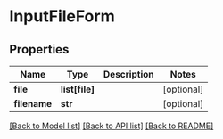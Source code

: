 # InputFileForm

## Properties
Name | Type | Description | Notes
------------ | ------------- | ------------- | -------------
**file** | **list[file]** |  | [optional] 
**filename** | **str** |  | [optional] 

[[Back to Model list]](../README.md#documentation-for-models) [[Back to API list]](../README.md#documentation-for-api-endpoints) [[Back to README]](../README.md)


